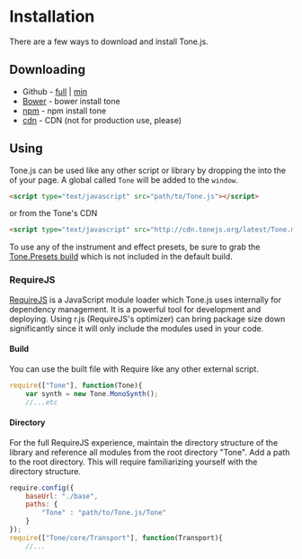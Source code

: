 # Installation

There are a few ways to download and install Tone.js. 

## Downloading

* Github - [full](https://raw.githubusercontent.com/TONEnoTONE/Tone.js/master/build/Tone.js) | [min](https://raw.githubusercontent.com/TONEnoTONE/Tone.js/master/build/Tone.min.js)
* [Bower](http://bower.io/) - bower install tone
* [npm](https://www.npmjs.org/) - npm install tone
* [cdn](http://cdn.tonejs.org/latest/Tone.min.js) - CDN (not for production use, please)

## Using

Tone.js can be used like any other script or library by dropping the into the <head> of your page. A global called `Tone` will be added to the `window`. 

```html
<script type="text/javascript" src="path/to/Tone.js"></script>
```

or from the Tone's CDN

```html
<script type="text/javascript" src="http://cdn.tonejs.org/latest/Tone.min.js"></script>
```

To use any of the instrument and effect presets, be sure to grab the [Tone.Presets build](https://raw.githubusercontent.com/TONEnoTONE/Tone.js/master/build/Tone.Preset.js) which is not included in the default build. 

### RequireJS

[RequireJS](http://requirejs.org/) is a JavaScript module loader which Tone.js uses internally for dependency management. It is a powerful tool for development and deploying. Using r.js (RequireJS's optimizer) can bring package size down significantly since it will only include the modules used in your code. 

#### Build

You can use the built file with Require like any other external script.

```javascript
require(["Tone"], function(Tone){
    var synth = new Tone.MonoSynth();
    //...etc
```

#### Directory

For the full RequireJS experience, maintain the directory structure of the library and reference all modules from the root directory "Tone". Add a path to the root directory. This will require familiarizing yourself with the directory structure. 

```javascript
require.config({
    baseUrl: "./base",
    paths: {
        "Tone" : "path/to/Tone.js/Tone"
    }
});
require(["Tone/core/Transport"], function(Transport){
    //...
```